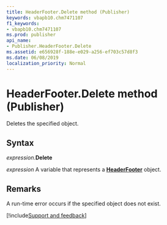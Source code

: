 ```yaml
---
title: HeaderFooter.Delete method (Publisher)
keywords: vbapb10.chm7471107
f1_keywords:
- vbapb10.chm7471107
ms.prod: publisher
api_name:
- Publisher.HeaderFooter.Delete
ms.assetid: e656928f-188e-e029-a256-ef703c57d8f3
ms.date: 06/08/2019
localization_priority: Normal
---
```



# HeaderFooter.Delete method (Publisher)

Deletes the specified object.


## Syntax

_expression_.**Delete**

_expression_ A variable that represents a **[HeaderFooter](Publisher.HeaderFooter.md)** object.


## Remarks

A run-time error occurs if the specified object does not exist.

[!include[Support and feedback](~/includes/feedback-boilerplate.md)]